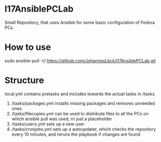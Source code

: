 # I17AnsiblePCLab
Small Repository, that uses Ansible for some basic configuration of Fedora PCs.
# How to use
sudo ansible-pull -U https://github.com/JohannesLbck/I17AnsiblePCLab.git
# Structure
local.yml contains pretasks and includes towards the actual tasks in /tasks
1. /tasks/packages.yml installs missing packages and removes unneeded ones
2. /tasks/filecopies.yml can be used to distribute files to all the PCs on which ansible pull was used, rn just a placeholder
3. /tasks/users.yml sets up a new user
4. /tasks/cronjobs.yml sets up a autoupdater, which checks the repository every 10 minutes, and reruns the playbook if changes are found
